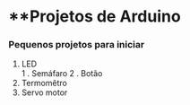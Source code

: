 #  **Projetos de Arduino
### Pequenos  projetos para iniciar
1. LED  
  1 . Semáfaro 
  2 . Botão 
2. Termomêtro 
3. Servo motor 
